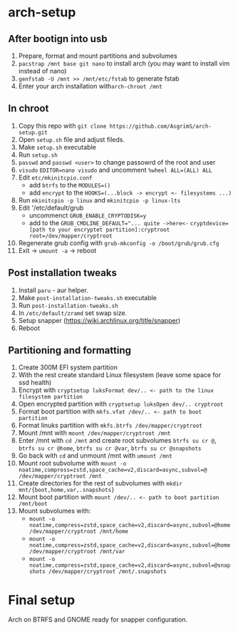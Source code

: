 # arch-setup
## After bootign into usb
1. Prepare, format and mount partitions and subvolumes
2. `pacstrap /mnt base git nano` to install arch (you may want to install vim instead of nano)
3. `genfstab -U /mnt >> /mnt/etc/fstab` to generate fstab
4. Enter your arch installation with`arch-chroot /mnt`

## In chroot
1. Copy this repo with `git clone https://github.com/AsgrimS/arch-setup.git`
2. Open `setup.sh` file and adjust fileds.
3. Make `setup.sh` executable
4. Run `setup.sh`
5. `passwd` and `passwd <user>` to change passowrd of the root and user
6. `visudo` `EDITOR=nano visudo` and uncomment `%wheel ALL=(ALL) ALL`
7. Edit `etc/mkinitcpio.conf`
    - add `btrfs` to the `MODULES=()`
    - add `encrypt` to the `HOOKS=(...block -> encrypt <- filesystems ...)`
8. Run `mkinitcpio -p linux` and `mkinitcpio -p linux-lts` 
9. Edit '/etc/default/grub
    - uncommenct `GRUB_ENABLE_CRYPTODISK=y`
    - add to the `GRUB_CMDLINE_DEFAULT="... quite ->here<-` `cryptdevice=[path to your encryptet partition]:cryptroot root=/dev/mapper/cryptroot`
10. Regenerate grub config with `grub-mkconfig -o /boot/grub/grub.cfg`
10. Exit -> `umount -a` -> reboot

## Post installation tweaks
1. Install `paru` - aur helper.
2. Make `post-installation-tweaks.sh` executable
3. Run `post-installation-tweaks.sh`
4. In `/etc/default/zramd` set swap size.
5. Setup snapper (https://wiki.archlinux.org/title/snapper)
5. Reboot

## Partitioning and formatting
1. Create 300M EFI system partition
2. With the rest create standard Linux filesystem (leave some space for ssd health)
3. Encrypt with `cryptsetup luksFormat dev/.. <- path to the linux filesystem partition`
4. Open encrypted partition with `cryptsetup luksOpen dev/.. cryptroot`
5. Format boot partition with `mkfs.vfat /dev/.. <- path to boot partition`
6. Format linuks partition with `mkfs.btrfs /dev/mapper/cryptroot`
7. Mount /mnt with `mount /dev/mapper/cryptroot /mnt`
8. Enter /mnt with `cd /mnt` and create root subvolumes `btrfs su cr @`, `btrfs su cr @home`, `btrfs su cr @var`, `btrfs su cr @snapshots`
9. Go back with `cd` and unmount /mnt with `umount /mnt`
10. Mount root subvolume with `mount -o noatime,compress=zstd,space_cache=v2,discard=async,subvol=@ /dev/mapper/cryptroot /mnt`
11. Create directories for the rest of subvolumes with `mkdir mnt/{boot,home,var,.snapshots}`
12. Mount boot partition with `mount /dev/.. <- path to boot partition /mnt/boot`
13. Mount subvolumes with:
    - `mount -o noatime,compress=zstd,space_cache=v2,discard=async,subvol=@home /dev/mapper/cryptroot /mnt/home`
    - `mount -o noatime,compress=zstd,space_cache=v2,discard=async,subvol=@home /dev/mapper/cryptroot /mnt/var`
    - `mount -o noatime,compress=zstd,space_cache=v2,discard=async,subvol=@snapshots /dev/mapper/cryptroot /mnt/.snapshots`

# Final setup
Arch on BTRFS and GNOME ready for snapper configuration.
